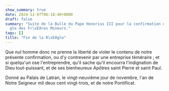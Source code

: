 ```yaml
---
show_summary: true
date: 2024-12-07T06:18:40+0000
draft: false
summary: "Suite de la Bulle du Pape Honorius III pour la confirmation de la R\xE8\
  gle des Fr\xE8res Mineurs."
tags: []
title: "Fin de la R\xE8gle"
---
```




Que nul homme donc ne prenne la liberté de violer le contenu de notre présente confirmation, ou d'y contrevenir par une entreprise téméraire ; et si quelqu'un ose l'entreprendre, qu'il sache qu'il encourra l'indignation de Dieu tout-puissant, et de ses bienheureux Apôtres saint Pierre et saint Paul.

Donné au Palais de Latran, le vingt-neuvième jour de novembre, l'an de Notre Seigneur mil deux cent vingt-trois, et de notre Pontificat.

